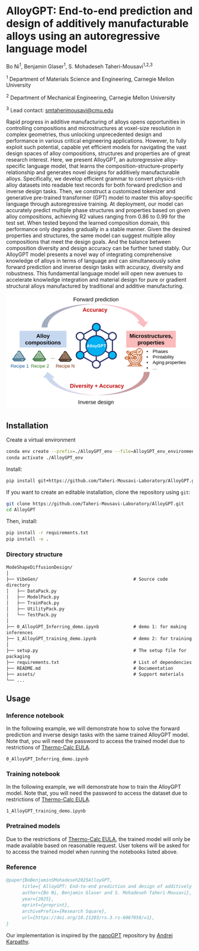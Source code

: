 # AlloyGPT: End-to-end prediction and design of additively manufacturable alloys using an autoregressive language model

Bo Ni<sup>1</sup>, Benjamin Glaser<sup>1</sup>, S. Mohadeseh Taheri-Mousavi<sup>1,2,3</sup>

<sup>1</sup> Department of Materials Science and Engineering, Carnegie Mellon University

<sup>2</sup> Department of Mechanical Engineering, Carnegie Mellon University

<sup>3</sup> Lead contact: smtaherimousavi@cmu.edu

Rapid progress in additive manufacturing of alloys opens opportunities in controlling compositions and microstructures at voxel-size resolution in complex geometries, thus unlocking unprecedented design and performance in various critical engineering applications. However, to fully exploit such potential, capable yet efficient models for navigating the vast design spaces of alloy compositions, structures and properties are of great research interest. Here, we present AlloyGPT, an autoregressive alloy-specific language model, that learns the composition-structure-property relationship and generates novel designs for additively manufacturable alloys. Specifically, we develop efficient grammar to convert physics-rich alloy datasets into readable text records for both forward prediction and inverse design tasks. Then, we construct a customized tokenizer and generative pre-trained transformer (GPT) model to master this alloy-specific language through autoregressive training. At deployment, our model can accurately predict multiple phase structures and properties based on given alloy compositions, achieving R2 values ranging from 0.86 to 0.99 for the test set. When tested beyond the learned composition domain, this performance only degrades gradually in a stable manner. Given the desired properties and structures, the same model can suggest multiple alloy compositions that meet the design goals. And the balance between composition diversity and design accuracy can be further tuned stably. Our AlloyGPT model presents a novel way of integrating comprehensive knowledge of alloys in terms of language and can simultaneously solve forward prediction and inverse design tasks with accuracy, diversity and robustness. This fundamental language model will open new avenues to accelerate knowledge integration and material design for pure or gradient structural alloys manufactured by traditional and additive manufacturing. 

![plot](./assets/TOC.svg)

## Installation

Create a virtual environment

```bash
conda env create --prefix=./AlloyGPT_env --file=AlloyGPT_env_environment.yml
conda activate ./AlloyGPT_env

```

Install:
```bash
pip install git+https://github.com/Taheri-Mousavi-Laboratory/AlloyGPT.git

```
If you want to create an editable installation, clone the repository using `git`:
```bash
git clone https://github.com/Taheri-Mousavi-Laboratory/AlloyGPT.git
cd AlloyGPT
```
Then, install:
```bash
pip install -r requirements.txt
pip install -e .
```
### Directory structure
```
ModeShapeDiffusionDesign/
│
├── VibeGen/                                    # Source code directory
│   ├── DataPack.py
│   ├── ModelPack.py
│   ├── TrainPack.py
│   ├── UtilityPack.py
│   └── TestPack.py
│
├── 0_AlloyGPT_Inferring_demo.ipynb             # demo 1: for making inferences
├── 1_AlloyGPT_training_demo.ipynb              # demo 2: for training
│
├── setup.py                                    # The setup file for packaging
├── requirements.txt                            # List of dependencies
├── README.md                                   # Documentation
├── assets/                                     # Support materials
└── ...
```

## Usage

### Inference notebook

In the following example, we will demonstrate how to solve the forward prediction and inverse design tasks with the same trained AlloyGPT model. Note that, you will need the password to access the trained model due to restrictions of [Thermo-Calc EULA](https://thermocalc.com/wp-content/uploads/Documentation/Terms_Conditions/eula.pdf).

```
0_AlloyGPT_Inferring_demo.ipynb
```

### Training notebook

In the following example, we will demonstrate how to train the AlloyGPT model. Note that, you will need the password to access the dataset due to restrictions of [Thermo-Calc EULA](https://thermocalc.com/wp-content/uploads/Documentation/Terms_Conditions/eula.pdf).

```
1_AlloyGPT_training_demo.ipynb 
```

### Pretrained models
Due to the restrictions of [Thermo-Calc EULA](https://thermocalc.com/wp-content/uploads/Documentation/Terms_Conditions/eula.pdf), the trained model will only be made available based on reasonable request. User tokens will be asked for to access the trained model when running the notebooks listed above.

### Reference

```bibtex
@paper{BoBenjaminSMohadeseh2025AlloyGPT,
      title={ AlloyGPT: End-to-end prediction and design of additively manufacturable alloys using an autoregressive language model}, 
      author={Bo Ni, Benjamin Glaser and S. Mohadeseh Taheri-Mousavi},
      year={2025},
      eprint={preprint},
      archivePrefix={Research Square},
      url={https://doi.org/10.21203/rs.3.rs-6067058/v1}, 
}
```

Our implementation is inspired by the [nanoGPT](https://github.com/karpathy/nanoGPT) repository by [Andrej Karpathy](https://github.com/karpathy).